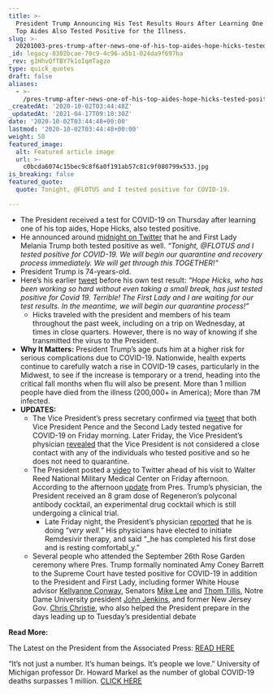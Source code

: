 ```yaml
---
title: >-
  President Trump Announcing His Test Results Hours After Learning One of His
  Top Aides Also Tested Positive for the Illness.
slug: >-
  20201003-pres-trump-after-news-one-of-his-top-aides-hope-hicks-tested-positive-for-covid-19
_id: legacy-8302bcae-70c9-4c96-a5b1-024da9f697ba
_rev: g1HhvQfTBY7k1oIqmTagzo
type: quick_quotes
draft: false
aliases:
  - >-
    /pres-trump-after-news-one-of-his-top-aides-hope-hicks-tested-positive-for-covid-19/
_createdAt: '2020-10-02T03:44:48Z'
_updatedAt: '2021-04-17T09:18:30Z'
date: '2020-10-02T03:44:48+00:00'
lastmod: '2020-10-02T03:44:48+00:00'
weight: 50
featured_image:
  alt: Featured article image
  url: >-
    c0bcda6074c15bec9c8f6a0f191ab57c81c9f080799x533.jpg
is_breaking: false
featured_quote:
  quote: Tonight, @FLOTUS and I tested positive for COVID-19.

---
```

* The President received a test for COVID-19 on Thursday after learning one of his top aides, Hope Hicks, also tested positive.
* He announced around [midnight on Twitter](https://twitter.com/realDonaldTrump/status/1311892190680014849?s=20) that he and First Lady Melania Trump both tested positive as well. _“Tonight, @FLOTUS and I tested positive for COVID-19. We will begin our quarantine and recovery process immediately. We will get through this TOGETHER!”_
* President Trump is 74-years-old.
* Here’s his earlier [tweet](https://twitter.com/realDonaldTrump/status/1311859538279239686?s=20) before his own test result: _“Hope Hicks, who has been working so hard without even taking a small break, has just tested positive for Covid 19. Terrible! The First Lady and I are waiting for our test results. In the meantime, we will begin our quarantine process!”_
  * Hicks traveled with the president and members of his team throughout the past week, including on a trip on Wednesday, at times in close quarters. However, there is no way of knowing if she transmitted the virus to the President.
* **Why It Matters:** President Trump’s age puts him at a higher risk for serious complications due to COVID-19. Nationwide, health experts continue to carefully watch a rise in COVID-19 cases, particularly in the Midwest, to see if the increase is temporary or a trend, heading into the critical fall months when flu will also be present. More than 1 million people have died from the illness (200,000+ in America); More than 7M infected.
* **UPDATES:**
  * The Vice President’s press secretary confirmed via [tweet](https://twitter.com/VPPressSec/status/1311997475226636291) that both Vice President Pence and the Second Lady tested negative for COVID-19 on Friday morning. Later Friday, the Vice President’s physician [revealed](https://www.whitehouse.gov/briefings-statements/memorandum-vice-president-pences-physician/) that the Vice President is not considered a close contact with any of the individuals who tested positive and so he does not need to quarantine.
  * The President posted a [video](https://twitter.com/realDonaldTrump/status/1312158400352972800) to Twitter ahead of his visit to Walter Reed National Military Medical Center on Friday afternoon. According to the afternoon [update](https://twitter.com/PressSec/status/1312122950133272576) from Pres. Trump’s physician, the President received an 8 gram dose of Regeneron’s polyconal antibody cocktail, an experimental drug cocktail which is still undergoing a clinical trial.
      * Late Friday night, the President’s physician [reported](https://pbs.twimg.com/media/EjX-R1cXcAAcyAT?format=jpg&name=medium) that he is doing “_very well._” His physicians have elected to initiate Remdesivir therapy, and said “_he has completed his first dose and is resting comfortabl_y.”
  * Several people who attended the September 26th Rose Garden ceremony where Pres. Trump formally nominated Amy Coney Barrett to the Supreme Court have tested positive for COVID-19 in addition to the President and First Lady, including former White House advisor [Kellyanne Conway](https://twitter.com/KellyannePolls/status/1312214949658152960), Senators [Mike Lee](https://twitter.com/SenMikeLee/status/1312055257992753152) and [Thom Tillis](https://twitter.com/SenThomTillis/status/1312186614215368705), Notre Dame University president [John Jenkins](https://abcnews.go.com/Sports/notre-dame-president-rev-john-jenkins-tests-positive/story?id=73392144), and former New Jersey Gov. [Chris Christie](https://twitter.com/GovChristie/status/1312416381758050305), who also helped the President prepare in the days leading up to Tuesday’s presidential debate

**Read More:**

The Latest on the President from the Associated Press: [READ HERE](https://apnews.com/article/virus-outbreak-donald-trump-health-archive-hope-hicks-7fece2838ff7a9bd91ccf5ac287348b3)

“It’s not just a number. It’s human beings. It’s people we love.” University of Michigan professor Dr. Howard Markel as the number of global COVID-19 deaths surpasses 1 million. [CLICK HERE](https://smarthernews.com/article/university-of-michigan-professor-dr-howard-markel-as-the-number-of-global-covid-19-deaths-surpasses-1-million/)